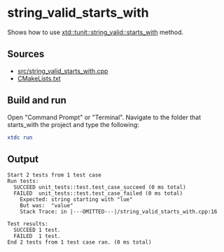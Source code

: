 # string_valid_starts_with

Shows how to use [xtd::tunit::string_valid::starts_with](https://gammasoft71.github.io/xtd/reference_guides/latest/classxtd_1_1tunit_1_1string__valid.html#a4095a956cb2d28231f29258166351a4f) method.

## Sources

* [src/string_valid_starts_with.cpp](src/string_valid_starts_with.cpp)
* [CMakeLists.txt](CMakeLists.txt)

## Build and run

Open "Command Prompt" or "Terminal". Navigate to the folder that starts_with the project and type the following:

```cmake
xtdc run
```

## Output

```
Start 2 tests from 1 test case
Run tests:
  SUCCEED unit_tests::test.test_case_succeed (0 ms total)
  FAILED  unit_tests::test.test_case_failed (0 ms total)
    Expected: string starting with "lue"
    But was:  "value"
    Stack Trace: in |---OMITTED---|/string_valid_starts_with.cpp:16

Test results:
  SUCCEED 1 test.
  FAILED  1 test.
End 2 tests from 1 test case ran. (0 ms total)
```
